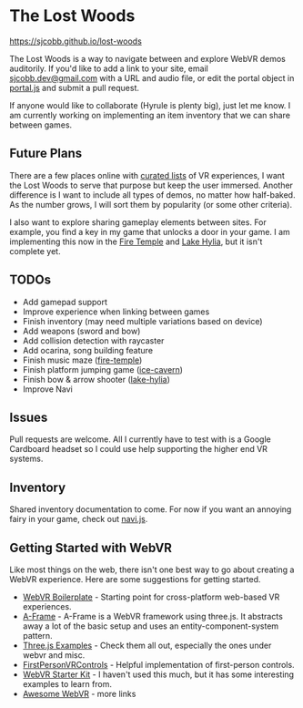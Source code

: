 # The Lost Woods
https://sjcobb.github.io/lost-woods

The Lost Woods is a way to navigate between and explore WebVR demos auditorily. If you'd like to add a link to your site, email sjcobb.dev@gmail.com with a URL and audio file, or edit the portal object in [portal.js](https://github.com/sjcobb/lost-woods/blob/master/js/portal.js) and submit a pull request.

If anyone would like to collaborate (Hyrule is plenty big), just let me know. I am currently working on implementing an item inventory that we can share between games.

## Future Plans
There are a few places online with [curated lists](http://vrlist.io) of VR experiences, I want the Lost Woods to serve that purpose but keep the user immersed. Another difference is I want to include all types of demos, no matter how half-baked. As the number grows, I will sort them by popularity (or some other criteria).

I also want to explore sharing gameplay elements between sites. For example, you find a key in my game that unlocks a door in your game. I am implementing this now in the [Fire Temple](https://sjcobb.github.io/fire-temple) and [Lake Hylia](https://sjcobb.github.io/lake-hylia), but it isn't complete yet.

## TODOs
- Add gamepad support
- Improve experience when linking between games
- Finish inventory (may need multiple variations based on device)
- Add weapons (sword and bow)
- Add collision detection with raycaster
- Add ocarina, song building feature
- Finish music maze ([fire-temple](https://github.com/sjcobb/fire-temple))
- Finish platform jumping game ([ice-cavern](https://github.com/sjcobb/ice-cavern))
- Finish bow & arrow shooter ([lake-hylia](https://github.com/sjcobb/lake-hylia))
- Improve Navi

## Issues
Pull requests are welcome. All I currently have to test with is a Google Cardboard headset so I could use help supporting the higher end VR systems.

## Inventory
Shared inventory documentation to come. For now if you want an annoying fairy in your game, check out [navi.js](https://github.com/sjcobb/lost-woods/blob/master/js/navi.js).

## Getting Started with WebVR
Like most things on the web, there isn't one best way to go about creating a WebVR experience. Here are some suggestions for getting started.

- [WebVR Boilerplate](https://github.com/borismus/webvr-boilerplate) - Starting point for cross-platform web-based VR experiences.
- [A-Frame](https://github.com/aframevr/aframe) - A-Frame is a WebVR framework using three.js. It abstracts away a lot of the basic setup and uses an entity-component-system pattern. 
- [Three.js Examples](https://threejs.org/examples/) - Check them all out, especially the ones under webvr and misc.
- [FirstPersonVRControls](https://github.com/brianpeiris/three-firstperson-vr-controls) - Helpful implementation of first-person controls.
- [WebVR Starter Kit](https://github.com/povdocs/webvr-starter-kit) - I haven't used this much, but it has some interesting examples to learn from.
- [Awesome WebVR](https://github.com/wizztjh/awesome-WebVR) - more links